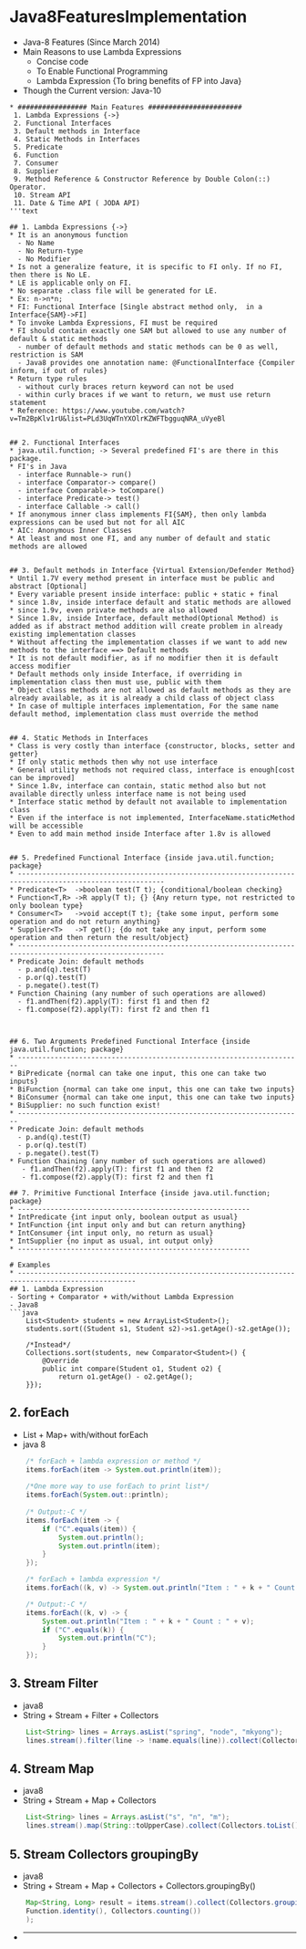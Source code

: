 # Java8FeaturesImplementation

* Java-8 Features (Since March 2014)
* Main Reasons to use Lambda Expressions
  - Concise code
  - To Enable Functional Programming
  - Lambda Expression {To bring benefits of FP into Java}
 * Though the Current version: Java-10

```text
* ################# Main Features #######################
 1. Lambda Expressions {->}
 2. Functional Interfaces 
 3. Default methods in Interface 
 4. Static Methods in Interfaces
 5. Predicate 
 6. Function 
 7. Consumer 
 8. Supplier 
 9. Method Reference & Constructor Reference by Double Colon(::) Operator.
 10. Stream API
 11. Date & Time API ( JODA API)
'''text

## 1. Lambda Expressions {->}
* It is an anonymous function
  - No Name
  - No Return-type
  - No Modifier
* Is not a generalize feature, it is specific to FI only. If no FI, then there is No LE.
* LE is applicable only on FI.
* No separate .class file will be generated for LE.
* Ex: n->n*n;
* FI: Functional Interface [Single abstract method only,  in a Interface{SAM}->FI]
* To invoke Lambda Expressions, FI must be required
* FI should contain exactly one SAM but allowed to use any number of default & static methods
  - number of default methods and static methods can be 0 as well, restriction is SAM
  - Java8 provides one annotation name: @FunctionalInterface {Compiler inform, if out of rules}
* Return type rules
  - without curly braces return keyword can not be used
  - within curly braces if we want to return, we must use return statement
* Reference: https://www.youtube.com/watch?v=Tm2BpKlv1rU&list=PLd3UqWTnYXOlrKZWFTbgguqNRA_uVyeBl 


## 2. Functional Interfaces
* java.util.function; -> Several predefined FI's are there in this package.
* FI's in Java
  - interface Runnable-> run()
  - interface Comparator-> compare()
  - interface Comparable-> toCompare()
  - interface Predicate-> test()
  - interface Callable -> call()
* If anonymous inner class implements FI{SAM}, then only lambda expressions can be used but not for all AIC
* AIC: Anonymous Inner Classes
* At least and most one FI, and any number of default and static methods are allowed


## 3. Default methods in Interface {Virtual Extension/Defender Method}
* Until 1.7V every method present in interface must be public and abstract [Optional]
* Every variable present inside interface: public + static + final
* since 1.8v, inside interface default and static methods are allowed
* since 1.9v, even private methods are also allowed
* Since 1.8v, inside Interface, default method(Optional Method) is added as if abstract method addition will create problem in already existing implementation classes
* Without affecting the implementation classes if we want to add new methods to the interface ==> Default methods
* It is not default modifier, as if no modifier then it is default access modifier
* Default methods only inside Interface, if overriding in implementation class then must use, public with them
* Object class methods are not allowed as default methods as they are already available, as it is already a child class of object class 
* In case of multiple interfaces implementation, For the same name default method, implementation class must override the method  


## 4. Static Methods in Interfaces
* Class is very costly than interface {constructor, blocks, setter and getter}
* If only static methods then why not use interface 
* General utility methods not required class, interface is enough[cost can be improved]
* Since 1.8v, interface can contain, static method also but not available directly unless interface name is not being used
* Interface static method by default not available to implementation class
* Even if the interface is not implemented, InterfaceName.staticMethod will be accessible
* Even to add main method inside Interface after 1.8v is allowed


## 5. Predefined Functional Interface {inside java.util.function; package}
* ----------------------------------------------------------------------------------------------------------
* Predicate<T>	->boolean test(T t); {conditional/boolean checking}
* Function<T,R>	->R apply(T t); {} {Any return type, not restricted to only boolean type}
* Consumer<T>	->void accept(T t); {take some input, perform some operation and do not return anything}
* Supplier<T>	->T get(); {do not take any input, perform some operation and then return the result/object}
* ----------------------------------------------------------------------------------------------------------
* Predicate Join: default methods 
  - p.and(q).test(T)
  - p.or(q).test(T)
  - p.negate().test(T) 
* Function Chaining (any number of such operations are allowed)
  - f1.andThen(f2).apply(T): first f1 and then f2
  - f1.compose(f2).apply(T): first f2 and then f1



## 6. Two Arguments Predefined Functional Interface {inside java.util.function; package}
* ----------------------------------------------------------------------
* BiPredicate {normal can take one input, this one can take two inputs}
* BiFunction {normal can take one input, this one can take two inputs}
* BiConsumer {normal can take one input, this one can take two inputs}
* BiSupplier: no such function exist!
* ---------------------------------------------------------------------- 
* Predicate Join: default methods 
  - p.and(q).test(T)
  - p.or(q).test(T)
  - p.negate().test(T)
* Function Chaining (any number of such operations are allowed)
   - f1.andThen(f2).apply(T): first f1 and then f2
   - f1.compose(f2).apply(T): first f2 and then f1

## 7. Primitive Functional Interface {inside java.util.function; package}
* ---------------------------------------------------------
* IntPredicate {int input only, boolean output as usual}
* IntFunction {int input only and but can return anything}
* IntConsumer {int input only, no return as usual}
* IntSupplier {no input as usual, int output only}
* ---------------------------------------------------------

# Examples
* ---------------------------------------------------------------------------------------------------
## 1. Lambda Expression
- Sorting + Comparator + with/without Lambda Expression
- Java8
```java
	List<Student> students = new ArrayList<Student>();
  	students.sort((Student s1, Student s2)->s1.getAge()-s2.getAge());
  
  	/*Instead*/
  	Collections.sort(students, new Comparator<Student>() {
		@Override
		public int compare(Student o1, Student o2) {
			return o1.getAge() - o2.getAge();
  	}});
```

## 2. forEach
- List + Map+ with/without forEach
- java 8
```java
	/* forEach + lambda expression or method */
	items.forEach(item -> System.out.println(item));
	
	/*One more way to use forEach to print list*/
	items.forEach(System.out::println);
		
	/* Output:-C */
	items.forEach(item -> {
		if ("C".equals(item)) {
			System.out.println();
			System.out.println(item);
		}
	});
```
```java
	/* forEach + lambda expression */
	items.forEach((k, v) -> System.out.println("Item : " + k + " Count : " + v));

	/* Output:-C */
	items.forEach((k, v) -> {
		System.out.println("Item : " + k + " Count : " + v);
		if ("C".equals(k)) {
			System.out.println("C");
		}
	});
```

## 3. Stream Filter
- java8
- String + Stream + Filter + Collectors
```java
	List<String> lines = Arrays.asList("spring", "node", "mkyong");
	lines.stream().filter(line -> !name.equals(line)).collect(Collectors.toList());
```

## 4. Stream Map
- java8
- String + Stream + Map + Collectors
```java
	List<String> lines = Arrays.asList("s", "n", "m");
	lines.stream().map(String::toUpperCase).collect(Collectors.toList());
```

## 5. Stream Collectors groupingBy
- java8
- String + Stream + Map + Collectors + Collectors.groupingBy()
```java
  	Map<String, Long> result = items.stream().collect(Collectors.groupingBy(
	Function.identity(), Collectors.counting())
	);
```
* -----------------------------------------------------------------------------------------------------
